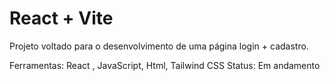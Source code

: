 # React + Vite

Projeto voltado para o desenvolvimento de uma página login + cadastro.

Ferramentas: React , JavaScript, Html, Tailwind CSS
Status: Em andamento
